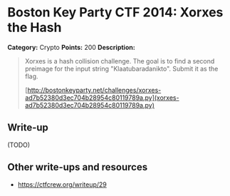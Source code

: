 # Boston Key Party CTF 2014: Xorxes the Hash

**Category:** Crypto
**Points:** 200
**Description:**

> Xorxes is a hash collision challenge. The goal is to find a second preimage for the input string "Klaatubaradanikto". Submit it as the flag.
>
> [http://bostonkeyparty.net/challenges/xorxes-ad7b52380d3ec704b28954c80119789a.py](xorxes-ad7b52380d3ec704b28954c80119789a.py)

## Write-up

(TODO)

## Other write-ups and resources

* <https://ctfcrew.org/writeup/29>

